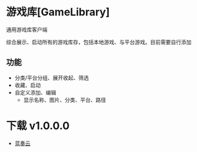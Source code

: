 # 游戏库[GameLibrary]
通用游戏库客户端

综合展示、启动所有的游戏库存，包括本地游戏、与平台游戏。目前需要自行添加

## 功能
* 分类/平台分组、展开收起、筛选
* 收藏、启动
* 自定义添加、编辑
  * 显示名称、图片、分类、平台、路径

# 下载 v1.0.0.0
* [蓝奏云](https://wwp.lanzn.com/iGRch21anvha)
